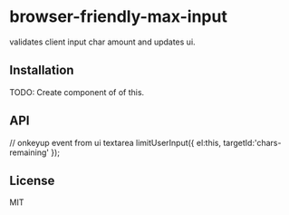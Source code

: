 
# browser-friendly-max-input

  validates client input char amount and updates ui.

## Installation

  TODO: Create component of of this.

## API

  // onkeyup event from ui textarea
  limitUserInput({ el:this, targetId:'chars-remaining' });

## License

  MIT
